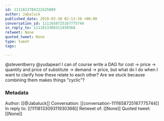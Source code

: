 ```yaml
---
id: 1111813704222425089
author: Jabaluck
published_date: 2019-03-30 02:13:38 +00:00
conversation_id: 1111658725167775744
in_reply_to: 1111813309311930368
retweet: None
quoted_tweet: None
type: tweet
tags:

---
```


@steventberry @yudapearl I can of course write a DAG for cost -&gt; price -&gt; quantity and price of substitute -&gt; demand -&gt; price, but what do I do when I want to clarify how these relate to each other? Are we stuck because combining them makes things "cyclic"?

### Metadata

Author: [[@Jabaluck]]
Conversation: [[conversation-1111658725167775744]]
In reply to: [[1111813309311930368]]
Retweet of: [[None]]
Quoted tweet: [[None]]

